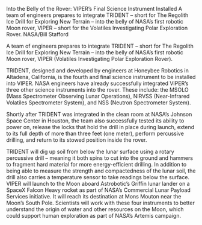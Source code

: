 Into the Belly of the Rover: VIPER’s Final Science Instrument Installed 
 A team of engineers prepares to integrate TRIDENT – short for The Regolith Ice Drill for Exploring New Terrain – into the belly of NASA’s first robotic Moon rover, VIPER – short for the Volatiles Investigating Polar Exploration Rover. NASA/Bill Stafford

A team of engineers prepares to integrate TRIDENT – short for The Regolith Ice Drill for Exploring New Terrain – into the belly of NASA’s first robotic Moon rover, VIPER (Volatiles Investigating Polar Exploration Rover).

TRIDENT, designed and developed by engineers at Honeybee Robotics in Altadena, California, is the fourth and final science instrument to be installed into VIPER. NASA engineers have already successfully integrated VIPER’s three other science instruments into the rover. These include: the MSOLO (Mass Spectrometer Observing Lunar Operations), NIRVSS (Near-Infrared Volatiles Spectrometer System), and NSS (Neutron Spectrometer System).

Shortly after TRIDENT was integrated in the clean room at NASA’s Johnson Space Center in Houston, the team also successfully tested its ability to power on, release the locks that hold the drill in place during launch, extend to its full depth of more than three feet (one meter), perform percussive drilling, and return to its stowed position inside the rover.

TRIDENT will dig up soil from below the lunar surface using a rotary percussive drill – meaning it both spins to cut into the ground and hammers to fragment hard material for more energy-efficient drilling. In addition to being able to measure the strength and compactedness of the lunar soil, the drill also carries a temperature sensor to take readings below the surface. VIPER will launch to the Moon aboard Astrobotic’s Griffin lunar lander on a SpaceX Falcon Heavy rocket as part of NASA’s Commercial Lunar Payload Services initiative. It will reach its destination at Mons Mouton near the Moon’s South Pole. Scientists will work with these four instruments to better understand the origin of water and other resources on the Moon, which could support human exploration as part of NASA’s Artemis campaign.